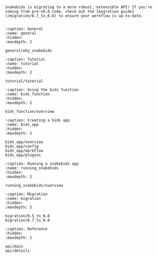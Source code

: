 ```{warning}
Snakebids is migrating to a more robust, extensible API! If you're coming from pre-v0.8 code, check out the [migration guide](/migration/0.7_to_0.8) to ensure your workflow is up-to-date.
```

```{include} ../README.md
```


```{toctree}
:caption: General
:name: general
:hidden:
:maxdepth: 2

general/why_snakebids
```

```{toctree}
:caption: Tutorial
:name: tutorial
:hidden:
:maxdepth: 2

tutorial/tutorial
```

```{toctree}
:caption: Using the bids function
:name: bids_function
:hidden:
:maxdepth: 2

bids_function/overview
```

```{toctree}
:caption: Creating a bids app
:name: bids_app
:hidden:
:maxdepth: 2

bids_app/overview
bids_app/config
bids_app/workflow
bids_app/plugins
```

```{toctree}
:caption: Running a snakebids app
:name: running_snakebids
:hidden:
:maxdepth: 2

running_snakebids/overview
```

```{toctree}
:caption: Migration
:name: migration
:hidden:
:maxdepth: 2

migration/0.5_to_0.8
migration/0.7_to_0.8
```

```{toctree}
:caption: Reference
:hidden:
:maxdepth: 1

api/main
api/details
```
